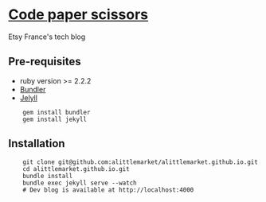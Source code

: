 # [Code paper scissors](http://codepaperscissors.com)

Etsy France's tech blog

## Pre-requisites

* ruby version >= 2.2.2
* [Bundler](http://bundler.io/)
* [Jelyll](https://jekyllrb.com/)

```shell
	gem install bundler
	gem install jekyll
```

## Installation 

```shell
    git clone git@github.com:alittlemarket/alittlemarket.github.io.git
    cd alittlemarket.github.io.git
    bundle install 
    bundle exec jekyll serve --watch
    # Dev blog is available at http://localhost:4000
```
